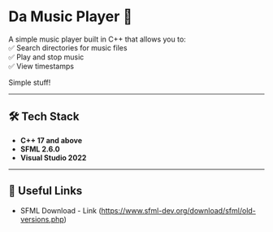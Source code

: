 # Da Music Player 🎵  

A simple music player built in C++ that allows you to:  
✅ Search directories for music files  
✅ Play and stop music  
✅ View timestamps  

Simple stuff!  

---

## 🛠️ Tech Stack  
- **C++ 17 and above**  
- **SFML 2.6.0**
- **Visual Studio 2022**

---

## 🔗 Useful Links  
- SFML Download - Link (https://www.sfml-dev.org/download/sfml/old-versions.php)  
